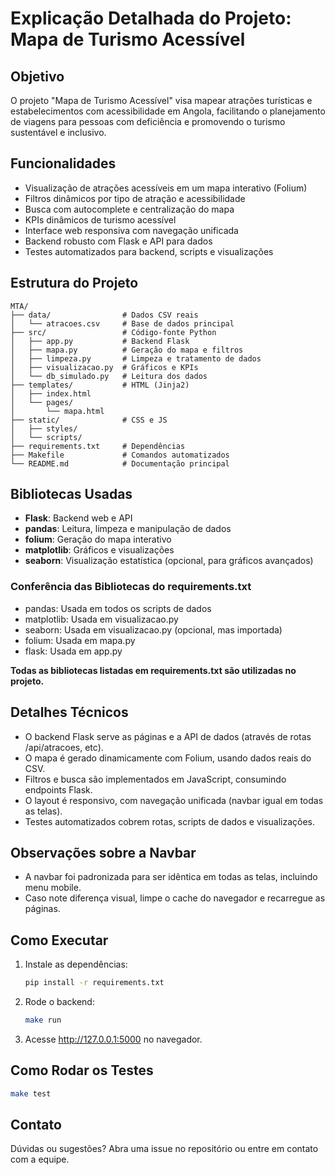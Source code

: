 # Explicação Detalhada do Projeto: Mapa de Turismo Acessível

## Objetivo

O projeto "Mapa de Turismo Acessível" visa mapear atrações turísticas e estabelecimentos com acessibilidade em Angola, facilitando o planejamento de viagens para pessoas com deficiência e promovendo o turismo sustentável e inclusivo.

## Funcionalidades

- Visualização de atrações acessíveis em um mapa interativo (Folium)
- Filtros dinâmicos por tipo de atração e acessibilidade
- Busca com autocomplete e centralização do mapa
- KPIs dinâmicos de turismo acessível
- Interface web responsiva com navegação unificada
- Backend robusto com Flask e API para dados
- Testes automatizados para backend, scripts e visualizações

## Estrutura do Projeto

```
MTA/
├── data/                # Dados CSV reais
│   └── atracoes.csv     # Base de dados principal
├── src/                 # Código-fonte Python
│   ├── app.py           # Backend Flask
│   ├── mapa.py          # Geração do mapa e filtros
│   ├── limpeza.py       # Limpeza e tratamento de dados
│   ├── visualizacao.py  # Gráficos e KPIs
│   └── db_simulado.py   # Leitura dos dados
├── templates/           # HTML (Jinja2)
│   ├── index.html
│   └── pages/
│       └── mapa.html
├── static/              # CSS e JS
│   ├── styles/
│   └── scripts/
├── requirements.txt     # Dependências
├── Makefile             # Comandos automatizados
└── README.md            # Documentação principal
```

## Bibliotecas Usadas

- **Flask**: Backend web e API
- **pandas**: Leitura, limpeza e manipulação de dados
- **folium**: Geração do mapa interativo
- **matplotlib**: Gráficos e visualizações
- **seaborn**: Visualização estatística (opcional, para gráficos avançados)

### Conferência das Bibliotecas do requirements.txt

- pandas: Usada em todos os scripts de dados
- matplotlib: Usada em visualizacao.py
- seaborn: Usada em visualizacao.py (opcional, mas importada)
- folium: Usada em mapa.py
- flask: Usada em app.py

**Todas as bibliotecas listadas em requirements.txt são utilizadas no projeto.**

## Detalhes Técnicos

- O backend Flask serve as páginas e a API de dados (através de rotas /api/atracoes, etc).
- O mapa é gerado dinamicamente com Folium, usando dados reais do CSV.
- Filtros e busca são implementados em JavaScript, consumindo endpoints Flask.
- O layout é responsivo, com navegação unificada (navbar igual em todas as telas).
- Testes automatizados cobrem rotas, scripts de dados e visualizações.

## Observações sobre a Navbar

- A navbar foi padronizada para ser idêntica em todas as telas, incluindo menu mobile.
- Caso note diferença visual, limpe o cache do navegador e recarregue as páginas.

## Como Executar

1. Instale as dependências:
   ```sh
   pip install -r requirements.txt
   ```
2. Rode o backend:
   ```sh
   make run
   ```
3. Acesse http://127.0.0.1:5000 no navegador.

## Como Rodar os Testes

```sh
make test
```

## Contato

Dúvidas ou sugestões? Abra uma issue no repositório ou entre em contato com a equipe.
